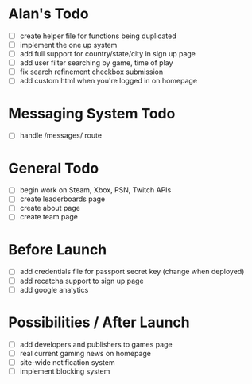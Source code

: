 # Alan's Todo
- [ ] create helper file for functions being duplicated
- [ ] implement the one up system
- [ ] add full support for country/state/city in sign up page
- [ ] add user filter searching by game, time of play
- [ ] fix search refinement checkbox submission
- [ ] add custom html when you're logged in on homepage

# Messaging System Todo
- [ ] handle /messages/ route

# General Todo
- [ ] begin work on Steam, Xbox, PSN, Twitch APIs
- [ ] create leaderboards page
- [ ] create about page
- [ ] create team page

# Before Launch
- [ ] add credentials file for passport secret key (change when deployed)
- [ ] add recatcha support to sign up page
- [ ] add google analytics

# Possibilities / After Launch
- [ ] add developers and publishers to games page
- [ ] real current gaming news on homepage
- [ ] site-wide notification system
- [ ] implement blocking system
